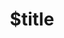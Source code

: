 ---
title: $title
second_title: Aspose.Drawing لمرجع NET API
description: $description
type: docs
weight: $weight
url: /ar/net/$ref/
---
